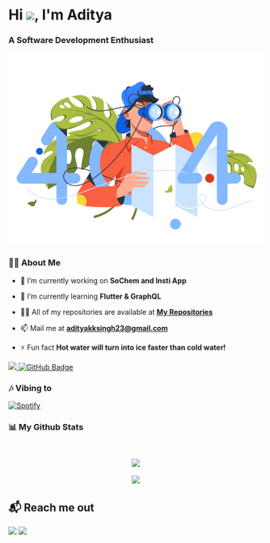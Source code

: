 <h1 align="left">Hi <img src="https://raw.githubusercontent.com/MartinHeinz/MartinHeinz/master/wave.gif" width="30px">, I'm Aditya</h1>
<!-- <p align="center">
    
[![Typing SVG](https://readme-typing-svg.herokuapp.com?color=%2336BCF7&size=40&center=true&lines=Hi+There!;I'm+Aditya)](https://git.io/typing-svg)
    
</p> -->
<h3 align="left">A Software Development Enthusiast</h3>
<img src="./aditya-home.jpg" />

### 🙋‍♂️ About Me

- 🔭 I’m currently working on **SoChem and Insti App**

- 🌱 I’m currently learning **Flutter & GraphQL**

- 👨‍💻 All of my repositories are available at **[My Repositories](https://github.com/ItsAdityaKSingh?tab=repositories)**

- 📫 Mail me at **adityakksingh23@gmail.com**

- ⚡ Fun fact **Hot water will turn into ice faster than cold water!**


<p align="left">
<a href="https://github.com/ItsAdityaKSingh/github-profile-views-counter">
    <img src="https://komarev.com/ghpvc/?username=itsadityaksingh">
</a> <a href="https://github.com/itsadityaksingh?tab=followers"><img src="https://img.shields.io/github/followers/itsadityaksingh?label=Followers&style=social" alt="GitHub Badge"></a>
</p>
  
### 🎶 Vibing to
[![Spotify](https://spotify-live.vercel.app/api/spotify)](https://open.spotify.com/artist/6VuMaDnrHyPL1p4EHjYLi7?si=3cl_3ZkyRLWj-AUGzT867g)

### 📊 My Github Stats
<!-- [![𝚝𝚛𝚘𝚙𝚑𝚢](https://github-profile-trophy.vercel.app/?username=ItsAdityaKSingh&column=8&margin-w=15&margin-h=15&no-bg=true&no-frame=true&theme=juicyfresh)](https://github.com/ItsAdityaKSingh)

<p align="center">
  <a>
    <img height="150" width="150" src="https://github.com/JayantGoel001/JayantGoel001/blob/master/PNG/left.png">
    <img align="center" src="https://github-readme-streak-stats.herokuapp.com/?user=ItsAdityaKSingh&theme=dark&hide_border=true"/>
    <img height="150" width="150" src="https://github.com/JayantGoel001/JayantGoel001/blob/master/PNG/right.png">
  </a>
</p> -->

<!-- <p align="center">
    <a href="https://github.com/SubhamRaoniar28/github-readme-streak-stats">
        <img title="🔥 Get streak stats for your profile at git.io/streak-stats" alt="Aditya Kumar Singh's streak" src="https://github-readme-streak-stats.herokuapp.com/?user=ItsAdityaKSingh&theme=highcontrast&hide_border=true&background=0D1117"/>
    </a>
</p>



<br/>
<a href="https://github.com/kailash360/github-readme-activity-graph"><img alt="Aditya Kumar Singh's Activity Graph" src="https://activity-graph.herokuapp.com/graph?username=itsadityaksingh&bg_color=0D1117&color=FF8539&line=FF8539&point=FFFFFF&hide_border=true" /></a>
<br/> -->
<br/>
<p align="center"><img src="https://github-readme-stats.vercel.app/api/top-langs/?username=itsadityaksingh&layout=compact"/></p>
<p align="center"><img src="https://github-readme-stats.vercel.app/api?username=ItsAdityaKSingh&show_icons=true&theme=swift" /></p>


## 📬 Reach me out
<p align="left">
<a href = "https://www.linkedin.com/in/itsadityaksingh/"><img src="https://img.icons8.com/fluent/48/000000/linkedin.png"/></a>
<a href = "https://www.instagram.com/itsadityaksingh/"><img src="https://img.icons8.com/fluent/48/000000/instagram-new.png"/></a>
</p>
